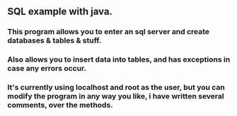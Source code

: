 ## SQL example with java.

### This program allows you to enter an sql server and create databases & tables & stuff.

### Also allows you to insert data into tables, and has exceptions in case any errors occur. 

### It's currently using localhost and root as the user, but you can modify the program in any way you like, i have written several comments, over the methods.
